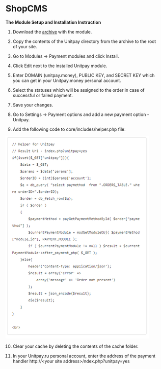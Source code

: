 # ShopCMS

**The Module Setup and Installation Instruction**

1. Download the [archive](https://github.com/unitpay/shopcms-module/releases/download/v2.0.1/phpshop-module-2.0.1.zip) with the module.

2. Copy the contents of the Unitpay directory from the archive to the root of your site.

3. Go to Modules -&gt; Payment modules and click Install.

4. Click Edit next to the installed Unitpay module.

5. Enter DOMAIN \(unitpay.money\), PUBLIC KEY, and SECRET KEY which you can get in your Unitpay.money personal account.

6. Select the statuses which will be assigned to the order in case of successful or failed payment.

7. Save your changes.

8. Go to Settings -&gt; Payment options and add a new payment option - Unitpay.

9. Add the following code to core/includes/helper.php file:

![](../.gitbook/assets/0%20%2834%29.png)

10. Clear your cache by deleting the contents of the cache folder.

11. In your Unitpay.ru personal account, enter the address of the payment handler http://&lt;your site address&gt;/ndex.php?unitpay=yes

